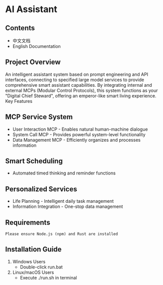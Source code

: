 # AI Assistant
## Contents
- 中文文档
- English Documentation

## Project Overview
An intelligent assistant system based on prompt engineering and API interfaces, connecting to specified large model services to provide comprehensive smart assistant capabilities. By integrating internal and external MCPs (Modular Control Protocols), this system functions as your "Digital Chief Steward", offering an emperor-like smart living experience.
Key Features

## MCP Service System
- User Interaction MCP - Enables natural human-machine dialogue
- System Call MCP - Provides powerful system-level functionality
- Data Management MCP - Efficiently organizes and processes information

## Smart Scheduling
- Automated timed thinking and reminder functions
##  Personalized Services
- Life Planning - Intelligent daily task management
- Information Integration - One-stop data management

## Requirements

    Please ensure Node.js (npm) and Rust are installed

## Installation Guide
1. Windows Users
    - Double-click run.bat
2. Linux/macOS Users
    - Execute ./run.sh in terminal